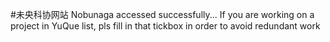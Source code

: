 #未央科协网站
Nobunaga accessed successfully...
If you are working on a project in YuQue list, pls fill in that tickbox in order to avoid redundant work
